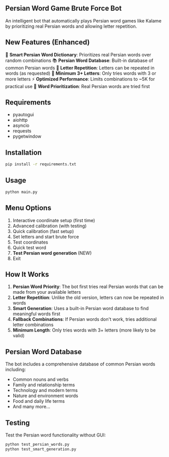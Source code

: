 ## Persian Word Game Brute Force Bot

An intelligent bot that automatically plays Persian word games like Kalame by prioritizing real Persian words and allowing letter repetition.

## New Features (Enhanced)

🧠 **Smart Persian Word Dictionary**: Prioritizes real Persian words over random combinations
📚 **Persian Word Database**: Built-in database of common Persian words
🔄 **Letter Repetition**: Letters can be repeated in words (as requested)
📏 **Minimum 3+ Letters**: Only tries words with 3 or more letters
⚡ **Optimized Performance**: Limits combinations to ~5K for practical use
🎯 **Word Prioritization**: Real Persian words are tried first

## Requirements

- pyautogui
- aiohttp
- asyncio
- requests
- pygetwindow

## Installation

```bash
pip install -r requirements.txt
```

## Usage

```bash
python main.py
```

## Menu Options

1. Interactive coordinate setup (first time)
2. Advanced calibration (with testing)
3. Quick calibration (fast setup)
4. Set letters and start brute force
5. Test coordinates
6. Quick test word
7. **Test Persian word generation** (NEW)
8. Exit

## How It Works

1. **Persian Word Priority**: The bot first tries real Persian words that can be made from your available letters
2. **Letter Repetition**: Unlike the old version, letters can now be repeated in words
3. **Smart Generation**: Uses a built-in Persian word database to find meaningful words first
4. **Fallback Combinations**: If Persian words don't work, tries additional letter combinations
5. **Minimum Length**: Only tries words with 3+ letters (more likely to be valid)

## Persian Word Database

The bot includes a comprehensive database of common Persian words including:
- Common nouns and verbs
- Family and relationship terms  
- Technology and modern terms
- Nature and environment words
- Food and daily life terms
- And many more...

## Testing

Test the Persian word functionality without GUI:

```bash
python test_persian_words.py
python test_smart_generation.py
```